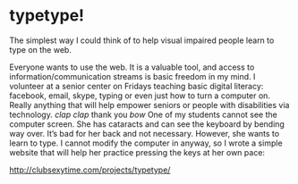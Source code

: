 typetype!
======

The simplest way I could think of to help visual impaired people learn to type on the web.

Everyone wants to use the web. It is a valuable tool, and access to information/communication streams is basic freedom in my mind. I volunteer at a senior center on Fridays teaching basic digital literacy: facebook, email, skype, typing or even just how to turn a computer on. Really anything that will help empower seniors or people with disabilities via technology. *clap clap* thank you *bow* One of my students cannot see the computer screen. She has cataracts and can see the keyboard by bending way over.  It’s bad for her back and not necessary.  However, she wants to learn to type.  I cannot modify the computer in anyway, so I wrote a simple website that will help her practice pressing the keys at her own pace:

http://clubsexytime.com/projects/typetype/